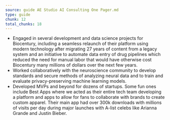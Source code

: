```yaml
---
source: guide AE Studio AI Consulting One Pager.md
type: guide
chunk: 12
total_chunks: 18
---
```


* Engaged in several development and data science projects for Biocentury, including a seamless relaunch of their platform using modern technology after migrating 27 years of content from a legacy system and an initiative to automate data entry of drug pipelines which reduced the need for manual labor that would have otherwise cost Biocentury many millions of dollars over the next few years.
* Worked collaboratively with the neuroscience community to develop standards and secure methods of analyzing neural data and to train and evaluate privacy-preserving machine learning models.
* Developed MVPs and beyond for dozens of startups. Some fun ones include Best Apps where we acted as their entire tech team developing a platform and apps to allow for fans to collaborate with brands to create custom apparel. Their main app had over 300k downloads with millions of visits per day during major launches with A-list celebs like Arianna Grande and Justin Bieber.